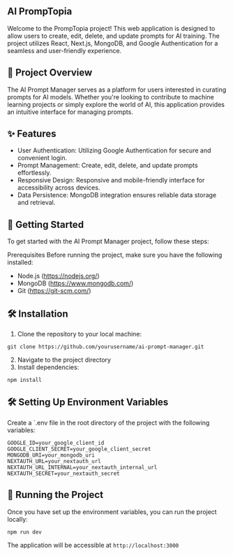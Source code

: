 ## AI PrompTopia
Welcome to the PrompTopia project! This web application is designed to allow users to create, edit, delete, and update prompts for AI training. The project utilizes React, Next.js, MongoDB, and Google Authentication for a seamless and user-friendly experience.
## 🌟 Project Overview
The AI Prompt Manager serves as a platform for users interested in curating prompts for AI models. Whether you're looking to contribute to machine learning projects or simply explore the world of AI, this application provides an intuitive interface for managing prompts.
## ✨ Features
- User Authentication: Utilizing Google Authentication for secure and convenient login.
- Prompt Management: Create, edit, delete, and update prompts effortlessly.
- Responsive Design: Responsive and mobile-friendly interface for accessibility across devices.
- Data Persistence: MongoDB integration ensures reliable data storage and retrieval.
## 🚀 Getting Started
To get started with the AI Prompt Manager project, follow these steps:

Prerequisites
Before running the project, make sure you have the following installed:

- Node.js (https://nodejs.org/)
- MongoDB (https://www.mongodb.com/)
- Git (https://git-scm.com/)
## 🛠️ Installation
1. Clone the repository to your local machine:
```
git clone https://github.com/yourusername/ai-prompt-manager.git
```
2. Navigate to the project directory
3. Install dependencies:
```
npm install
```

## 🛠️ Setting Up Environment Variables
Create a `.env file in the root directory of the project with the following variables:
```
GOOGLE_ID=your_google_client_id
GOOGLE_CLIENT_SECRET=your_google_client_secret
MONGODB_URI=your_mongodb_uri
NEXTAUTH_URL=your_nextauth_url
NEXTAUTH_URL_INTERNAL=your_nextauth_internal_url
NEXTAUTH_SECRET=your_nextauth_secret
```
## 🚀 Running the Project
Once you have set up the environment variables, you can run the project locally:
```
npm run dev
```

The application will be accessible at `http://localhost:3000`